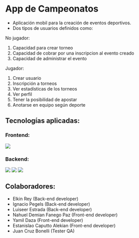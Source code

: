 # App de Campeonatos


- Aplicación mobil para la creación de eventos deportivos.
- Dos tipos de usuarios definidos como:

No jugador:
1. Capacidad para crear torneo
2. Capacidad de cobrar por una inscripcion al evento creado
3. Capacidad de administrar el evento

Jugador: 
1. Crear usuario
2. Inscripción a torneos
3. Ver estadísticas de los torneos 
4. Ver perfil
5. Tener la posibilidad de apostar
6. Anotarse en equipo según deporte


## Tecnologías aplicadas:

### Frontend:
![](https://originapps.io/wp-content/uploads/2019/03/React-Native.png)

### Backend:
![](https://miro.medium.com/max/365/1*Jr3NFSKTfQWRUyjblBSKeg.png)
![](https://kinsta.com/wp-content/uploads/2022/02/postgres-logo.png)
![](https://encrypted-tbn0.gstatic.com/images?q=tbn:ANd9GcTWQrRvY4xveXSvqByCyeYmVeeadGe-N_bBOXzwZd9yBpZ-R4TjrmDbjI94jojIVwDNpDs&usqp=CAU)

## Colaboradores:

- Elkin Rey (Back-end developer)
- Ignacio Pegels (Back-end developer)
- Luiseer Estrada (Back-end developer)
- Nahuel Demian Fanego Paz (Front-end developer)
- Yamil Daza (Front-end developer)
- Estanislao Caputto Alekian (Front-end developer)
- Juan Cruz Bonelli (Tester QA)
